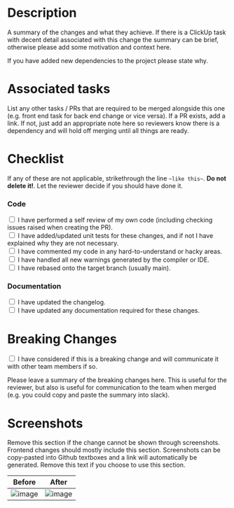 # Description

A summary of the changes and what they achieve. If there is a ClickUp task with decent detail associated with this change the summary can be brief, otherwise please add some motivation and context here.

If you have added new dependencies to the project please state why. 

# Associated tasks

List any other tasks / PRs that are required to be merged alongside this one (e.g. front end task for back end change or vice versa). If a PR exists, add a link. If not, just add an appropriate note here so reviewers know there is a dependency and will hold off merging until all things are ready.

# Checklist

If any of these are not applicable, strikethrough the line `~like this~`. **Do not delete it!**. Let the reviewer decide if you should have done it.

### Code
<input type="checkbox"/> 
<label>I have performed a self review of my own code (including checking issues raised when creating the PR).</label> <br>
<input type="checkbox"/> 
<label>I have added/updated unit tests for these changes, and if not I have explained why they are not necessary.</label> <br>
<input type="checkbox"/> 
<label>I have commented my code in any hard-to-understand or hacky areas.</label> <br>
<input type="checkbox"/> 
<label>I have handled all new warnings generated by the compiler or IDE.</label> <br>
<input type="checkbox"/> 
<label>I have rebased onto the target branch (usually main).</label> <br>

      
### Documentation
<input type="checkbox"/> 
<label>I have updated the changelog.</label> <br>
<input type="checkbox"/> 
<label>I have updated any documentation required for these changes.</label>


# Breaking Changes
<input type="checkbox"/> 
<label>I have considered if this is a breaking change and will communicate it with other team members if so.</label> <br>

Please leave a summary of the breaking changes here. This is useful for the reviewer, but also is useful for communication to the team when merged (e.g. you could copy and paste the summary into slack).

# Screenshots

Remove this section if the change cannot be shown through screenshots. Frontend changes should mostly include this section.
Screenshots can be copy-pasted into Github textboxes and a link will automatically be generated.
Remove this text if you choose to use this section.

| Before | After |
| --- | --- |
| ![image](image-link-here) | ![image](image-link-here) |
